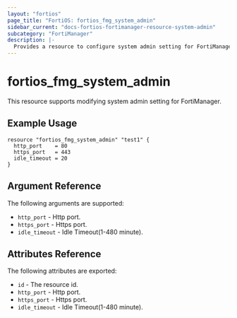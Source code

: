 ```yaml
---
layout: "fortios"
page_title: "FortiOS: fortios_fmg_system_admin"
sidebar_current: "docs-fortios-fortimanager-resource-system-admin"
subcategory: "FortiManager"
description: |-
  Provides a resource to configure system admin setting for FortiManager.
---
```


# fortios_fmg_system_admin
This resource supports modifying system admin setting for FortiManager.

## Example Usage
```hcl
resource "fortios_fmg_system_admin" "test1" {
  http_port    = 80
  https_port   = 443
  idle_timeout = 20
}
```

## Argument Reference
The following arguments are supported:

* `http_port` - Http port.
* `https_port` - Https port.
* `idle_timeout` - Idle Timeout(1-480 minute).

## Attributes Reference
The following attributes are exported:

* `id` - The resource id.
* `http_port` - Http port.
* `https_port` - Https port.
* `idle_timeout` - Idle Timeout(1-480 minute).
